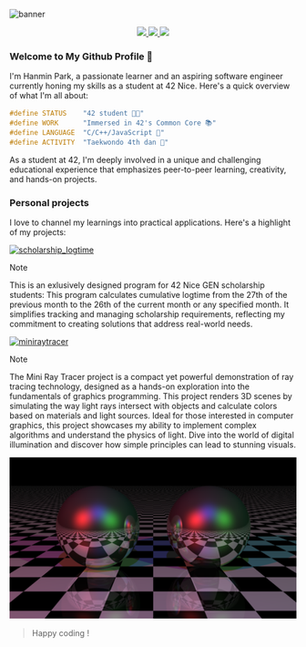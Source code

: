 ![banner](https://github.com/hanmpark/hanmpark/blob/main/github_banner.jpeg)
<div align="center">
  <p>
    <a href="https://profile.intra.42.fr/users/hanmpark">
      <img src="https://badgen.net/badge/Born2Code/hanmpark/blue?cache=86400&icon=https://meta.intra.42.fr/images/42_logo.svg">
    </a>
    <a href="https://www.linkedin.com/in/hanmin-park-83239718b/">
      <img src="https://badgen.net/badge/LinkedIn/Hanmin Park/cyan?icon=chrome">
    </a>
    <a href="https://www.youtube.com/watch?v=BBJa32lCaaY">
      <img src="https://komarev.com/ghpvc/?username=hanmpark&color=blueviolet">
    </a>
  </p>
</div>

### Welcome to My Github Profile 👋
I'm Hanmin Park, a passionate learner and an aspiring software engineer currently honing my skills as a student at 42 Nice. Here's a quick overview of what I'm all about:
```c
#define STATUS    "42 student 🧑‍💻"
#define WORK      "Immersed in 42's Common Core 📚"
#define LANGUAGE  "C/C++/JavaScript 💾"
#define ACTIVITY  "Taekwondo 4th dan 🥋"
```
As a student at 42, I'm deeply involved in a unique and challenging educational experience that emphasizes peer-to-peer learning, creativity, and hands-on projects.

### Personal projects
I love to channel my learnings into practical applications. Here's a highlight of my projects:  

[![scholarship_logtime](https://github-readme-stats.vercel.app/api/pin/?username=hanmpark&repo=scholarship_logtime&theme=tokyonight)](https://github.com/hanmpark/scholarship_logtime)
> [!NOTE]  
> This is an exlusively designed program for 42 Nice GEN scholarship students:
This program calculates cumulative logtime from the 27th of the previous month to the 26th of the current month or any specified month. It simplifies tracking and managing scholarship requirements, reflecting my commitment to creating solutions that address real-world needs.

[![miniraytracer](https://github-readme-stats.vercel.app/api/pin/?username=hanmpark&repo=miniraytracer&theme=tokyonight)](https://github.com/hanmpark/miniraytracer)
> [!NOTE]
> The Mini Ray Tracer project is a compact yet powerful demonstration of ray tracing technology, designed as a hands-on exploration into the fundamentals of graphics programming. This project renders 3D scenes by simulating the way light rays intersect with objects and calculate colors based on materials and light sources. Ideal for those interested in computer graphics, this project showcases my ability to implement complex algorithms and understand the physics of light. Dive into the world of digital illumination and discover how simple principles can lead to stunning visuals.  

![minirt render](https://github.com/hanmpark/hanmpark/blob/main/two_balls.png)

> Happy coding !

